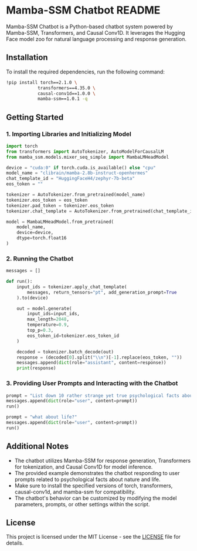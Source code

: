 # Mamba-SSM Chatbot README

Mamba-SSM Chatbot is a Python-based chatbot system powered by Mamba-SSM, Transformers, and Causal Conv1D. It leverages the Hugging Face model zoo for natural language processing and response generation.

## Installation

To install the required dependencies, run the following command:

```bash
!pip install torch==2.1.0 \
            transformers==4.35.0 \
            causal-conv1d==1.0.0 \
            mamba-ssm==1.0.1 -q
```

## Getting Started

### 1. Importing Libraries and Initializing Model

```python
import torch
from transformers import AutoTokenizer, AutoModelForCausalLM
from mamba_ssm.models.mixer_seq_simple import MambaLMHeadModel

device = "cuda:0" if torch.cuda.is_available() else "cpu"
model_name = "clibrain/mamba-2.8b-instruct-openhermes"
chat_template_id = "HuggingFaceH4/zephyr-7b-beta"
eos_token = ""

tokenizer = AutoTokenizer.from_pretrained(model_name)
tokenizer.eos_token = eos_token
tokenizer.pad_token = tokenizer.eos_token
tokenizer.chat_template = AutoTokenizer.from_pretrained(chat_template_id).chat_template

model = MambaLMHeadModel.from_pretrained(
    model_name,
    device=device,
    dtype=torch.float16
)
```

### 2. Running the Chatbot

```python
messages = []

def run():
    input_ids = tokenizer.apply_chat_template(
        messages, return_tensors="pt", add_generation_prompt=True
    ).to(device)

    out = model.generate(
        input_ids=input_ids,
        max_length=2048,
        temperature=0.9,
        top_p=0.3,
        eos_token_id=tokenizer.eos_token_id
    )

    decoded = tokenizer.batch_decode(out)
    response = (decoded[0].split("\\n")[-1].replace(eos_token, ""))
    messages.append(dict(role="assistant", content=response))
    print(response)
```

### 3. Providing User Prompts and Interacting with the Chatbot

```python
prompt = "List down 10 rather strange yet true psychological facts about nature"
messages.append(dict(role="user", content=prompt))
run()

prompt = "what about life?"
messages.append(dict(role="user", content=prompt))
run()
```

## Additional Notes

- The chatbot utilizes Mamba-SSM for response generation, Transformers for tokenization, and Causal Conv1D for model inference.
- The provided example demonstrates the chatbot responding to user prompts related to psychological facts about nature and life.
- Make sure to install the specified versions of torch, transformers, causal-conv1d, and mamba-ssm for compatibility.
- The chatbot's behavior can be customized by modifying the model parameters, prompts, or other settings within the script.

## License

This project is licensed under the MIT License - see the [LICENSE](LICENSE) file for details.
